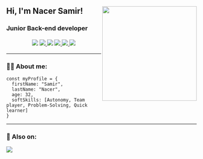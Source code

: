

<h2> Hi, I'm Nacer Samir! <img align='right' src="https://media.giphy.com/media/2sMOUSy658zgS1CjY7/giphy.gif" width="250"></h2>

<h3>
  Junior Back-end developer
  </br>
  </br>
  <div align="center">
    <div dir="auto>
      <a href="#">
        <img src="https://img.icons8.com/color/64/000000/html-5--v1.png"/>
      </a>
      <a href="#">
        <img src="https://img.icons8.com/color/64/000000/css3.png"/>
      </a>
        <img src="https://img.icons8.com/color/64/000000/javascript--v1.png"/>
      </a>
      <a href="#">
        <img src="https://img.icons8.com/dusk/64/000000/php-logo.png"/>
      </a>
      <a href="#">
        <img src="https://img.icons8.com/ios-filled/64/sql.png"/>
      </a>
      <a href="#">
        <img src="https://img.icons8.com/color/64/000000/mysql-logo.png"/>
      </a>
    </div>
  </div>
</h3>
</div>

---

### 👨‍💻 About me:
``` 
const myProfile = {
  firstName: "Samir",
  lastName: "Nacer",
  age: 32,
  softSkills: [Autonomy, Team player, Problem-Solving, Quick learner]  
}
```

---

### :mag_right: Also on:

<a href="https://www.linkedin.com/in/samir-nacer/">
  <img src="https://img.icons8.com/ios-filled/64/000000/linkedin.png"/>
</a>

